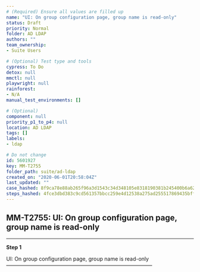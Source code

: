 ```yaml
---
# (Required) Ensure all values are filled up
name: "UI: On group configuration page, group name is read-only"
status: Draft
priority: Normal
folder: AD LDAP
authors: ""
team_ownership: 
- Suite Users

# (Optional) Test type and tools
cypress: To Do
detox: null
mmctl: null
playwright: null
rainforest: 
- N/A
manual_test_environments: []

# (Optional)
component: null
priority_p1_to_p4: null
location: AD LDAP
tags: []
labels: 
- ldap

# Do not change
id: 5601927
key: MM-T2755
folder_path: suite/ad-ldap
created_on: "2020-06-01T20:58:04Z"
last_updated: ""
case_hashed: 8f9ca78e88ab265f96a3d1543c34d348105e8318190381b245400b6a62612905e48dffcedadf45defdf619b4d2145062
steps_hashed: 4fce3dbd383c9cd561357bbcc259e4d12538a275ad255517869435bff595cfe9b4af04a9043db26cb7724fbe911243bc
---
```


## MM-T2755: UI: On group configuration page, group name is read-only

---

**Step 1**

UI: On group configuration page, group name is read-only\
————————————————————————————
